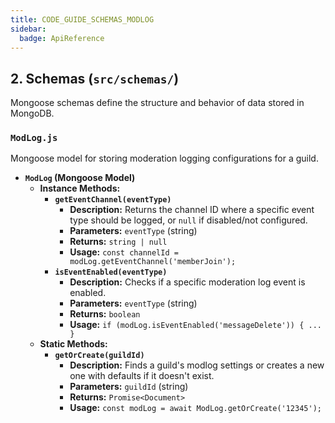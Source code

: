 ```yaml
---
title: CODE_GUIDE_SCHEMAS_MODLOG
sidebar:
  badge: ApiReference
---
```


## 2. Schemas (`src/schemas/`)

Mongoose schemas define the structure and behavior of data stored in MongoDB.

### `ModLog.js`
Mongoose model for storing moderation logging configurations for a guild.

*   **`ModLog` (Mongoose Model)**
    *   **Instance Methods:**
        *   **`getEventChannel(eventType)`**
            *   **Description:** Returns the channel ID where a specific event type should be logged, or `null` if disabled/not configured.
            *   **Parameters:** `eventType` (string)
            *   **Returns:** `string | null`
            *   **Usage:** `const channelId = modLog.getEventChannel('memberJoin');`
        *   **`isEventEnabled(eventType)`**
            *   **Description:** Checks if a specific moderation log event is enabled.
            *   **Parameters:** `eventType` (string)
            *   **Returns:** `boolean`
            *   **Usage:** `if (modLog.isEventEnabled('messageDelete')) { ... }`
    *   **Static Methods:**
        *   **`getOrCreate(guildId)`**
            *   **Description:** Finds a guild's modlog settings or creates a new one with defaults if it doesn't exist.
            *   **Parameters:** `guildId` (string)
            *   **Returns:** `Promise<Document>`
            *   **Usage:** `const modLog = await ModLog.getOrCreate('12345');`
